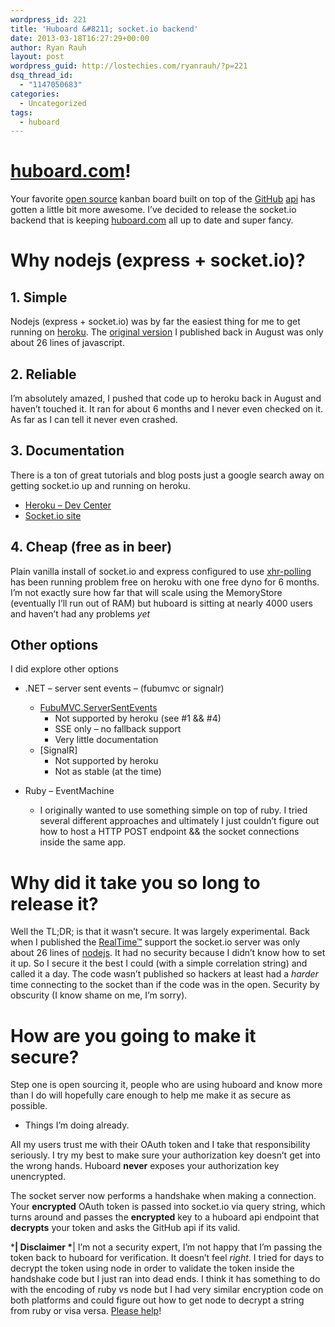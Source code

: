 ```yaml
---
wordpress_id: 221
title: 'Huboard &#8211; socket.io backend'
date: 2013-03-18T16:27:29+00:00
author: Ryan Rauh
layout: post
wordpress_guid: http://lostechies.com/ryanrauh/?p=221
dsq_thread_id:
  - "1147050683"
categories:
  - Uncategorized
tags:
  - huboard
---
```

# [huboard.com](http://huboard.com)!

Your favorite [open source](https://github.com/rauhryan/huboard) kanban board built on top of the [GitHub](https://github.com) [api](http://developer.github.com/) has gotten a little bit more awesome. I&#8217;ve decided to release the socket.io backend that is keeping [huboard.com](http://huboard.com) all up to date and super fancy.

# Why nodejs (express + socket.io)?

## 1. Simple

Nodejs (express + socket.io) was by far the easiest thing for me to get running on [heroku](https://devcenter.heroku.com/articles/using-socket-io-with-node-js-on-heroku). The [original version](http://lostechies.com/ryanrauh/2012/08/23/huboard-goes-realtime/) I published back in August was only about 26 lines of javascript.

## 2. Reliable

I&#8217;m absolutely amazed, I pushed that code up to heroku back in August and haven&#8217;t touched it. It ran for about 6 months and I never even checked on it. As far as I can tell it never even crashed.

## 3. Documentation

There is a ton of great tutorials and blog posts just a google search away on getting socket.io up and running on heroku.

  * [Heroku &#8211; Dev Center](https://devcenter.heroku.com/articles/using-socket-io-with-node-js-on-heroku)
  * [Socket.io site](http://socket.io/#how-to-use)

## 4. Cheap (free as in beer)

Plain vanilla install of socket.io and express configured to use [xhr-polling](http://en.wikipedia.org/wiki/Comet_(programming)) has been running problem free on heroku with one free dyno for 6 months. I&#8217;m not exactly sure how far that will scale using the MemoryStore (eventually I&#8217;ll run out of RAM) but huboard is sitting at nearly 4000 users and haven&#8217;t had any problems _yet_

## Other options

I did explore other options

  * .NET &#8211; server sent events &#8211; (fubumvc or signalr)
    
      * [FubuMVC.ServerSentEvents](https://github.com/DarthFubuMVC/FubuMVC.ServerSentEvents) 
          * Not supported by heroku (see #1 && #4)
          * SSE only &#8211; no fallback support 
          * Very little documentation
      * [SignalR] 
          * Not supported by heroku
          * Not as stable (at the time)

  * Ruby &#8211; EventMachine
    
      * I originally wanted to use something simple on top of ruby. I tried several different approaches and ultimately I just couldn&#8217;t figure out how to host a HTTP POST endpoint && the socket connections inside the same app.

# Why did it take you so long to release it?

Well the TL;DR; is that it wasn&#8217;t secure. It was largely experimental. Back when I published the [RealTime™](http://lostechies.com/ryanrauh/2012/08/23/huboard-goes-realtime/) support the socket.io server was only about 26 lines of [nodejs](http://nodejs.org). It had no security because I didn&#8217;t know how to set it up. So I secure it the best I could (with a simple correlation string) and called it a day. The code wasn&#8217;t published so hackers at least had a _harder_ time connecting to the socket than if the code was in the open. Security by obscurity (I know shame on me, I&#8217;m sorry).

# How are you going to make it secure?

Step one is open sourcing it, people who are using huboard and know more than I do will hopefully care enough to help me make it as secure as possible.

  * Things I&#8217;m doing already. 

All my users trust me with their OAuth token and I take that responsibility seriously. I try my best to make sure your authorization key doesn&#8217;t get into the wrong hands. Huboard **never** exposes your authorization key unencrypted.

The socket server now performs a handshake when making a connection. Your **encrypted** OAuth token is passed into socket.io via query string, which turns around and passes the **encrypted** key to a huboard api endpoint that **decrypts** your token and asks the GitHub api if its valid.

&#42;**| Disclaimer &#42;**| I&#8217;m not a security expert, I&#8217;m not happy that I&#8217;m passing the token back to huboard for verification. It doesn&#8217;t feel _right_. I tried for days to decrypt the token using node in order to validate the token inside the handshake code but I just ran into dead ends. I think it has something to do with the encoding of ruby vs node but I had very similar encryption code on both platforms and could figure out how to get node to decrypt a string from ruby or visa versa. [Please help](https://github.com/rauhryan/huboard.socket.io/issues/1)!